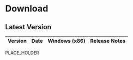 # Download

## Latest Version

| Version        | Date  | Windows (x86) | Release Notes |
|----------------|-------|---------------|---------------|
PLACE_HOLDER
